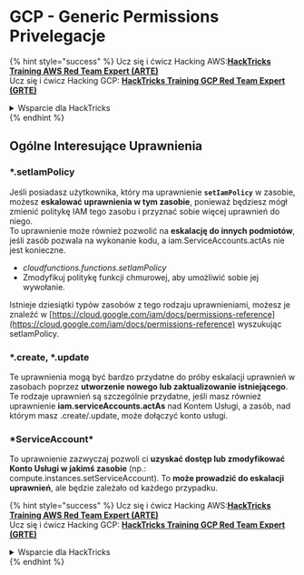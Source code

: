 # GCP - Generic Permissions Privelegacje

{% hint style="success" %}
Ucz się i ćwicz Hacking AWS:<img src="../../../.gitbook/assets/image (1).png" alt="" data-size="line">[**HackTricks Training AWS Red Team Expert (ARTE)**](https://training.hacktricks.xyz/courses/arte)<img src="../../../.gitbook/assets/image (1).png" alt="" data-size="line">\
Ucz się i ćwicz Hacking GCP: <img src="../../../.gitbook/assets/image (2).png" alt="" data-size="line">[**HackTricks Training GCP Red Team Expert (GRTE)**<img src="../../../.gitbook/assets/image (2).png" alt="" data-size="line">](https://training.hacktricks.xyz/courses/grte)

<details>

<summary>Wsparcie dla HackTricks</summary>

* Sprawdź [**plany subskrypcyjne**](https://github.com/sponsors/carlospolop)!
* **Dołącz do** 💬 [**grupy Discord**](https://discord.gg/hRep4RUj7f) lub [**grupy telegram**](https://t.me/peass) lub **śledź** nas na **Twitterze** 🐦 [**@hacktricks\_live**](https://twitter.com/hacktricks\_live)**.**
* **Podziel się trikami hackingowymi, przesyłając PR-y do** [**HackTricks**](https://github.com/carlospolop/hacktricks) i [**HackTricks Cloud**](https://github.com/carlospolop/hacktricks-cloud) repozytoriów github.

</details>
{% endhint %}

## Ogólne Interesujące Uprawnienia

### \*.setIamPolicy

Jeśli posiadasz użytkownika, który ma uprawnienie **`setIamPolicy`** w zasobie, możesz **eskalować uprawnienia w tym zasobie**, ponieważ będziesz mógł zmienić politykę IAM tego zasobu i przyznać sobie więcej uprawnień do niego.\
To uprawnienie może również pozwolić na **eskalację do innych podmiotów**, jeśli zasób pozwala na wykonanie kodu, a iam.ServiceAccounts.actAs nie jest konieczne.

* _cloudfunctions.functions.setIamPolicy_
* Zmodyfikuj politykę funkcji chmurowej, aby umożliwić sobie jej wywołanie.

Istnieje dziesiątki typów zasobów z tego rodzaju uprawnieniami, możesz je znaleźć w [https://cloud.google.com/iam/docs/permissions-reference](https://cloud.google.com/iam/docs/permissions-reference) wyszukując setIamPolicy.

### \*.create, \*.update

Te uprawnienia mogą być bardzo przydatne do próby eskalacji uprawnień w zasobach poprzez **utworzenie nowego lub zaktualizowanie istniejącego**. Te rodzaje uprawnień są szczególnie przydatne, jeśli masz również uprawnienie **iam.serviceAccounts.actAs** nad Kontem Usługi, a zasób, nad którym masz .create/.update, może dołączyć konto usługi.

### \*ServiceAccount\*

To uprawnienie zazwyczaj pozwoli ci **uzyskać dostęp lub zmodyfikować Konto Usługi w jakimś zasobie** (np.: compute.instances.setServiceAccount). To **może prowadzić do eskalacji uprawnień**, ale będzie zależało od każdego przypadku.

{% hint style="success" %}
Ucz się i ćwicz Hacking AWS:<img src="../../../.gitbook/assets/image (1).png" alt="" data-size="line">[**HackTricks Training AWS Red Team Expert (ARTE)**](https://training.hacktricks.xyz/courses/arte)<img src="../../../.gitbook/assets/image (1).png" alt="" data-size="line">\
Ucz się i ćwicz Hacking GCP: <img src="../../../.gitbook/assets/image (2).png" alt="" data-size="line">[**HackTricks Training GCP Red Team Expert (GRTE)**<img src="../../../.gitbook/assets/image (2).png" alt="" data-size="line">](https://training.hacktricks.xyz/courses/grte)

<details>

<summary>Wsparcie dla HackTricks</summary>

* Sprawdź [**plany subskrypcyjne**](https://github.com/sponsors/carlospolop)!
* **Dołącz do** 💬 [**grupy Discord**](https://discord.gg/hRep4RUj7f) lub [**grupy telegram**](https://t.me/peass) lub **śledź** nas na **Twitterze** 🐦 [**@hacktricks\_live**](https://twitter.com/hacktricks\_live)**.**
* **Podziel się trikami hackingowymi, przesyłając PR-y do** [**HackTricks**](https://github.com/carlospolop/hacktricks) i [**HackTricks Cloud**](https://github.com/carlospolop/hacktricks-cloud) repozytoriów github.

</details>
{% endhint %}
